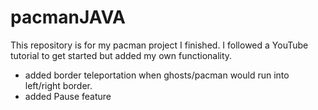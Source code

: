 # pacmanJAVA
This repository is for my pacman project I finished. I followed a YouTube tutorial to get started but added my own functionality.
- added border teleportation when ghosts/pacman would run into left/right border.
- added Pause feature
